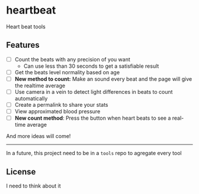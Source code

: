 # heartbeat

Heart beat tools

## Features

- [ ] Count the beats with any precision of you want
  - Can use less than 30 seconds to get a satisfiable result
- [ ] Get the beats level normality based on age
- [ ] **New method to count:** Make an sound every beat and the page will give the
      realtime average
- [ ] Use camera in a vein to detect light differences in beats to count
      automatically
- [ ] Create a permalink to share your stats
- [ ] View approximated blood pressure
- [ ] **New count method**: Press the button when heart beats to see a
      real-time average

And more ideas will come!

---

In a future, this project need to be in a `tools` repo to agregate every tool

## License

I need to think about it
